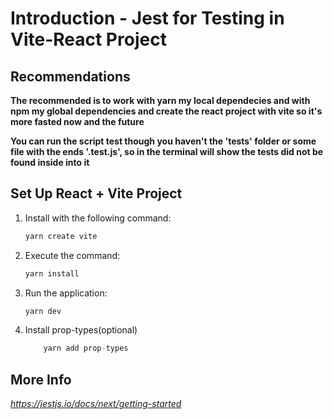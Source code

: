 # Introduction - Jest for Testing in Vite-React Project

## Recommendations
****The recommended is to work with yarn my local dependecies and with npm my global dependencies and create the react project with vite so it's more fasted now and the future****

****You can run the script test though you haven't the '__tests__' folder or some file with the ends '.test.js', so in the terminal will show the tests did not be found inside into it****

## Set Up React + Vite Project
1. Install with the following command:
    ```javascript
    yarn create vite
    ```
2. Execute the command:
    ```javascript
    yarn install
    ```

3. Run the application:
    ```javascript
    yarn dev
    ```

4. Install prop-types(optional)
    ```javascript
        yarn add prop-types
    ```

## More Info 
*https://jestjs.io/docs/next/getting-started*


